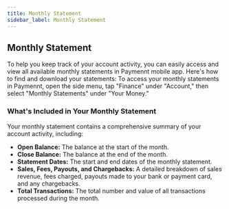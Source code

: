 ```yaml
---
title: Monthly Statement
sidebar_label: Monthly Statement
---
```


## Monthly Statement

To help you keep track of your account activity, you can easily access and view all available monthly statements in Paymennt mobile app. Here's how to find and download your statements:
To access your monthly statements in Paymennt, open the side menu, tap "Finance" under "Account," then select "Monthly Statements" under "Your Money."
### What's Included in Your Monthly Statement

Your monthly statement contains a comprehensive summary of your account activity, including:
*   **Open Balance:** The balance at the start of the month.
*   **Close Balance:** The balance at the end of the month.
*   **Statement Dates:** The start and end dates of the monthly statement.
*   **Sales, Fees, Payouts, and Chargebacks:** A detailed breakdown of sales revenue, fees charged, payouts made to your bank or payment card, and any chargebacks.
*   **Total Transactions:** The total number and value of all transactions processed during the month.
